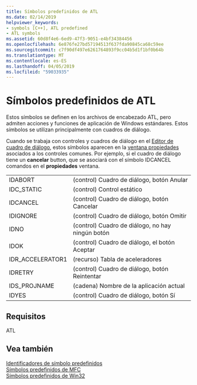 ```yaml
---
title: Símbolos predefinidos de ATL
ms.date: 02/14/2019
helpviewer_keywords:
- symbols [C++], ATL predefined
- ATL symbols
ms.assetid: 60d8f4e6-6ed9-47f3-9051-e4bf34384456
ms.openlocfilehash: 6e876fe27bd57194513f637fda90845ca68c59ee
ms.sourcegitcommit: c7f90df497e6261764893f9cc04b5d1f1bf0b64b
ms.translationtype: MT
ms.contentlocale: es-ES
ms.lasthandoff: 04/05/2019
ms.locfileid: "59033935"
---
```

# <a name="atl-predefined-symbols"></a>Símbolos predefinidos de ATL

Estos símbolos se definen en los archivos de encabezado ATL, pero admiten acciones y funciones de aplicación de Windows estándares. Estos símbolos se utilizan principalmente con cuadros de diálogo.

Cuando se trabaja con controles y cuadros de diálogo en el [Editor de cuadro de diálogo](../windows/dialog-editor.md), estos símbolos aparecen en la [ventana propiedades](/visualstudio/ide/reference/properties-window) asociados a los controles comunes. Por ejemplo, si el cuadro de diálogo tiene un **cancelar** button, que se asociará con el símbolo IDCANCEL comandos en el **propiedades** ventana.

|||
|-|-|
|IDABORT|(control) Cuadro de diálogo, botón Anular|
|IDC_STATIC|(control) Control estático|
|IDCANCEL|(control) Cuadro de diálogo, botón Cancelar|
|IDIGNORE|(control) Cuadro de diálogo, botón Omitir|
|IDNO|(control) Cuadro de diálogo, no hay ningún botón|
|IDOK|(control) Cuadro de diálogo, el botón Aceptar|
|IDR_ACCELERATOR1|(recurso) Tabla de aceleradores|
|IDRETRY|(control) Cuadro de diálogo, botón Reintentar|
|IDS_PROJNAME|(cadena) Nombre de la aplicación actual|
|IDYES|(control) Cuadro de diálogo, botón Sí|

## <a name="requirements"></a>Requisitos

ATL

## <a name="see-also"></a>Vea también

[Identificadores de símbolo predefinidos](../windows/predefined-symbol-ids.md)<br/>
[Símbolos predefinidos de MFC](../windows/mfc-predefined-symbols.md)<br/>
[Símbolos predefinidos de Win32](../windows/win32-predefined-symbols.md)<br/>